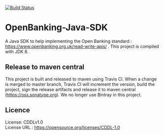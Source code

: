 <!--
 * The contents of this file are subject to the terms of the Common Development and
 * Distribution License (the License). You may not use this file except in compliance with the
 * License.
 *
 * You can obtain a copy of the License at legal/CDDLv1.0.txt. See the License for the
 * specific language governing permission and limitations under the License.
 *
 * When distributing Covered Software, include this CDDL Header Notice in each file and include
 * the License file at legal/CDDLv1.0.txt. If applicable, add the following below the CDDL
 * Header, with the fields enclosed by brackets [] replaced by your own identifying
 * information: "Portions copyright [year] [name of copyright owner]".
 *
 * Copyright 2017 ForgeRock AS.
-->
[![Build Status](https://travis-ci.org/ForgeRock/OpenBanking-Java-SDK.svg?branch=master)](https://travis-ci.org/ForgeRock/OpenBanking-Java-SDK)
# OpenBanking-Java-SDK
A Java SDK to help implementing the Open Banking standard : https://www.openbanking.org.uk/read-write-apis/  .
This project is compiled with JDK 8.

## Release to maven central
This project is built and released to maven using Travis CI. When a change is merged to master branch, Travis CI will increment the version, build the project, sign the release artifacts and release it to maven central (https://oss.sonatype.org).
We no longer use Bintray in this project.

## Licence
License:	CDDLv1.0 \
License URL	: https://opensource.org/licenses/CDDL-1.0
